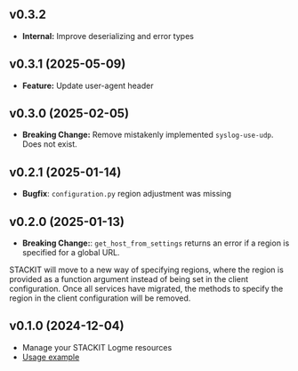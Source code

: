 ## v0.3.2
- **Internal:** Improve deserializing and error types

## v0.3.1 (2025-05-09)
- **Feature:** Update user-agent header

## v0.3.0 (2025-02-05)
- **Breaking Change:** Remove mistakenly implemented `syslog-use-udp`. Does not exist.

## v0.2.1 (2025-01-14)
- **Bugfix**: `configuration.py` region adjustment was missing

## v0.2.0 (2025-01-13)
- **Breaking Change:**: `get_host_from_settings` returns an error if a region is specified for a global URL.

STACKIT will move to a new way of specifying regions, where the region is provided as a function argument instead of being set in the client configuration. Once all services have migrated, the methods to specify the region in the client configuration will be removed.

## v0.1.0 (2024-12-04)
- Manage your STACKIT Logme resources
- [Usage example](https://github.com/stackitcloud/stackit-sdk-python/tree/main/examples/logme)
